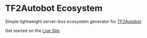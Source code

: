 # TF2Autobot Ecosystem
Simple lightweight server-less ecosystem generator for [TF2Autobot](https://github.com/TF2Autobot/tf2autobot).

Get started on the [Live Site](https://ecosystem.autobot.tf). 
